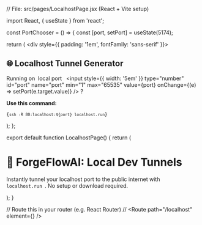 // File: src/pages/LocalhostPage.jsx (React + Vite setup)

import React, { useState } from 'react';

const PortChooser = () => {
  const [port, setPort] = useState(5174);

  return (
    <div style={{ padding: '1em', fontFamily: 'sans-serif' }}>
      <h2>🌐 Localhost Tunnel Generator</h2>
      <p>
        Running on&nbsp;
        <label htmlFor="port">local port</label>
        &nbsp;
        <input
          style={{ width: '5em' }}
          type="number"
          id="port"
          name="port"
          min="1"
          max="65535"
          value={port}
          onChange={(e) => setPort(e.target.value)}
        />
        ?
      </p>
      <p><strong>Use this command:</strong></p>
      <pre>
        <code>{`ssh -R 80:localhost:${port} localhost.run`}</code>
      </pre>
    </div>
  );
};

export default function LocalhostPage() {
  return (
    <div className="localhost-page">
      <h1>🚀 ForgeFlowAI: Local Dev Tunnels</h1>
      <p>
        Instantly tunnel your localhost port to the public internet with
        <code> localhost.run </code>. No setup or download required.
      </p>
      <PortChooser />
    </div>
  );
}

// Route this in your router (e.g. React Router)
// <Route path="/localhost" element={<LocalhostPage />} />
